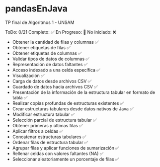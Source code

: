 # pandasEnJava
TP final de Algoritmos 1 - UNSAM

ToDo: 0/21
Completo: ✅
En Progreso: 🚧
No iniciado: ❌

- Obtener la cantidad de filas y columnas ✅
- Obtener etiquetas de filas ✅
- Obtener etiquetas de columnas ✅
- Validar tipos de datos de columnas ✅
- Representación de datos faltantes ✅ 
- Acceso indexado a una celda específica ✅
- Visualización ✅
- Carga de datos desde archivos CSV ✅
- Guardado de datos hacia archivos CSV ✅
- Presentación de la información de la estructura tabular en formato de tabla ✅
- Realizar copias profundas de estructuras existentes ✅
- Crear estructuras tabulares desde datos nativos de Java ✅
- Modificar estructura tabular ✅
- Selección parcial de estructura tabular ✅
- Obtener primeras y últimas filas ✅
- Aplicar filtros a celdas ✅
- Concatenar estructuras tabulares ✅
- Ordenar filas de estructura tabular  ✅ 
- Agrupar filas y aplicar funciones de sumarización ✅
- Rellenar celdas con valores faltantes (NA) ✅
- Seleccionar aleatoriamente un porcentaje de filas ✅
